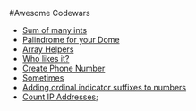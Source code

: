#Awesome Codewars

* [Sum of many ints](codewars/sum-of-many-ints.md)
* [Palindrome for your Dome](codewars/palindrome-for-your-dome.md)
* [Array Helpers](codewars/array-helpers.md)
* [Who likes it?](codewars/who-likes-it.md)
* [Create Phone Number](codewars/create-phone-number.md)
* [Sometimes](codewars/sometimes.md)
* [Adding ordinal indicator suffixes to numbers](codewars/adding-ordinal-indicator-suffixes-to-numbers.md)
* [Count IP Addresses](codewars/count-ip-address.md);
